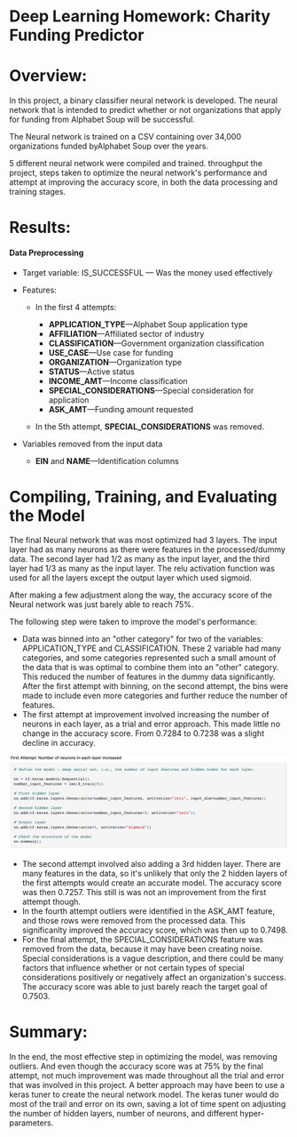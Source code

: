 # Deep Learning Homework: Charity Funding Predictor
# Overview:
In this project, a binary classifier neural network is developed. The neural network that is intended to predict whether or not organizations that apply for funding from Alphabet Soup will be successful. 

The Neural network is trained on a CSV containing over 34,000 organizations funded byAlphabet Soup over the years.

5 different neural network were compiled and trained. throughput the project, steps taken to optimize the neural network's performance and attempt at improving the accuracy score, in both the data processing and training stages. 



# Results:

#### Data Preprocessing

* Target variable: IS_SUCCESSFUL — Was the money used effectively
  
* Features:
    * In the first 4 attempts:
        * **APPLICATION_TYPE**—Alphabet Soup application type
        * **AFFILIATION**—Affiliated sector of industry
        * **CLASSIFICATION**—Government organization classification
        * **USE_CASE**—Use case for funding
        * **ORGANIZATION**—Organization type
        * **STATUS**—Active status
        * **INCOME_AMT**—Income classification
        * **SPECIAL_CONSIDERATIONS**—Special consideration for application
        * **ASK_AMT**—Funding amount requested

    * In the 5th attempt, **SPECIAL_CONSIDERATIONS** was removed.

* Variables removed from the input data
    * **EIN** and **NAME**—Identification columns


        
# Compiling, Training, and Evaluating the Model

The final Neural network that was most optimized had 3 layers. The input layer had as many neurons as there were features in the processed/dummy data. The second layer had 1/2 as many as the input layer, and the third layer had 1/3 as many as the input layer. The relu activation function was used for all the layers except the output layer which used sigmoid.

After making a few adjustment along the way, the accuracy score of the Neural network was just barely able to reach 75%.

The following step were taken to improve the model's performance:
* Data was binned into an "other category" for two of the variables: APPLICATION_TYPE and CLASSIFICATION. These 2 variable had many categories, and some categories represented such a small amount of the data that is was optimal to combine them into an "other" category. This reduced the number of features in the dummy data significantly. After the first attempt with binning, on the second attempt, the bins were made to include even more categories and further reduce the number of features. 
* The first attempt at improvement involved increasing the number of neurons in each layer, as a trial and error approach. This made little no change in the accuracy score. From 0.7284 to 0.7238 was a slight decline in accuracy. 

![defining NN](Images/1st_try.png)

* The second attempt involved also adding a 3rd hidden layer. There are many features in the data, so it's unlikely that only the 2 hidden layers of the first attempts would create an accurate model. The accuracy score was then 0.7257. This still is was not an improvement from the first attempt though. 
* In the fourth attempt outliers were identified in the ASK_AMT feature, and those rows were removed from the processed data. This significanlty improved the accuracy score, which was then up to 0.7498.
* For the final attempt, the SPECIAL_CONSIDERATIONS feature was removed from the data, because it may have been creating noise. Special considerations is a vague description, and there could be many factors that influence whether or not certain types of special considerations positively or negatively affect an organization's success. The accuracy score was able to just barely reach the target goal of 0.7503. 

# Summary: 

In the end, the most effective step in optimizing the model, was removing outliers. And even though the accuracy score was at 75% by the final attempt, not much improvement was made throughout all the trial and error that was involved in this project. A better approach may have been to use a keras tuner to create the neural network model. The keras tuner would do most of the trail and error on its own, saving a lot of time spent on adjusting the number of hidden layers, number of neurons, and different hyper-parameters.
